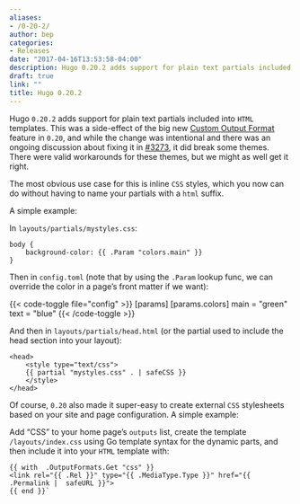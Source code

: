 ```yaml
---
aliases:
- /0-20-2/
author: bep
categories:
- Releases
date: "2017-04-16T13:53:58-04:00"
description: Hugo 0.20.2 adds support for plain text partials included into HTML templates
draft: true
link: ""
title: Hugo 0.20.2
---
```


Hugo `0.20.2` adds support for plain text partials included into `HTML` templates. This was a side-effect of the big new [Custom Output Format](https://gohugo.io/extras/output-formats/) feature in `0.20`, and while the change was intentional and there was an ongoing discussion about fixing it in [#3273](//github.com/gohugoio/hugo/issues/3273), it did break some themes. There were valid workarounds for these themes, but we might as well get it right.

The most obvious use case for this is inline `CSS` styles, which you now can do without having to name your partials with a `html` suffix.

A simple example:

In `layouts/partials/mystyles.css`:

    body {
    	background-color: {{ .Param "colors.main" }}
    }

Then in `config.toml` (note that by using the `.Param` lookup func, we can override the color in a page’s front matter if we want):

{{< code-toggle file="config" >}}
[params]
[params.colors]
main = "green"
text = "blue"
{{< /code-toggle >}}

And then in `layouts/partials/head.html` (or the partial used to include the head section into your layout):

    <head>
        <style type="text/css">
        {{ partial "mystyles.css" . | safeCSS }}
        </style>
    </head>

Of course, `0.20` also made it super-easy to create external `CSS` stylesheets based on your site and page configuration. A simple example:

Add “CSS” to your home page’s `outputs` list, create the template `/layouts/index.css` using Go template syntax for the dynamic parts, and then include it into your `HTML` template with:

    {{ with  .OutputFormats.Get "css" }}
    <link rel="{{ .Rel }}" type="{{ .MediaType.Type }}" href="{{ .Permalink |  safeURL }}">
    {{ end }}`